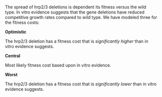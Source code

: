 The spread of hrp2\/3 deletions is dependent its fitness versus the wild type. In vitro evidence suggests that the gene deletions have reduced competitive growth rates compared to wild type. We have modeled three for the fitness costs:

**Optimistic**

The hrp2\/3 deletion has a fitness cost that is *significantly higher* than in vitro evidence suggests.

**Central**

Most likely fitness cost based upon in vitro evidence.

**Worst**

The hrp2\/3 deletion has a fitness cost that is *significantly lower* than in vitro evidence suggests.
